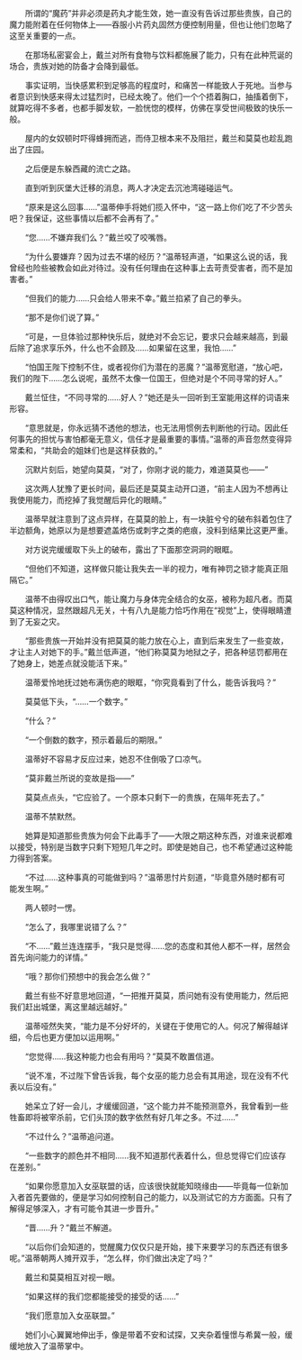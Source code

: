　　所谓的“魔药”并非必须是药丸才能生效，她一直没有告诉过那些贵族，自己的魔力能附着在任何物体上——吞服小片药丸固然方便控制用量，但也让他们忽略了这至关重要的一点。

　　在那场私密宴会上，戴兰对所有食物与饮料都施展了能力，只有在此种荒诞的场合，贵族对她的防备才会降到最低。

　　事实证明，当快感累积到足够高的程度时，和痛苦一样能致人于死地。当参与者意识到快感来得太过猛烈时，已经太晚了。他们一个个捂着胸口，抽搐着倒下，就算吃得不多者，也都手脚发软，一脸恍惚的模样，仿佛在享受世间极致的快乐一般。

　　屋内的女奴顿时吓得蜂拥而逃，而侍卫根本来不及阻拦，戴兰和莫莫也趁乱跑出了庄园。

　　之后便是东躲西藏的流亡之路。

　　直到听到灰堡大迁移的消息，两人才决定去沉池湾碰碰运气。

　　“原来是这么回事……”温蒂伸手将她们揽入怀中，“这一路上你们吃了不少苦头吧？我保证，这些事情以后都不会再有了。”

　　“您……不嫌弃我们么？”戴兰咬了咬嘴唇。

　　“为什么要嫌弃？因为过去不堪的经历？”温蒂轻声道，“如果这么说的话，我曾经也险些被教会如此对待过。没有任何理由在这种事上去苛责受害者，而不是加害者。”

　　“但我们的能力……只会给人带来不幸。”戴兰掐紧了自己的拳头。

　　“那不是你们说了算。”

　　“可是，一旦体验过那种快乐后，就绝对不会忘记，要求只会越来越高，到最后除了追求享乐外，什么也不会顾及……如果留在这里，我怕……”

　　“怕国王陛下控制不住，或者视你们为潜在的恶魔？”温蒂宽慰道，“放心吧，我们的陛下……怎么说呢，虽然不太像一位国王，但绝对是个不同寻常的好人。”

　　戴兰怔住，“不同寻常的……好人？”她还是头一回听到王室能用这样的词语来形容。

　　“意思就是，你永远猜不透他的想法，也无法用惯例去判断他的行动。因此任何事先的担忧与害怕都毫无意义，信任才是最重要的事情。”温蒂的声音忽然变得异常柔和，“共助会的姐妹们也是这样获救的。”

　　沉默片刻后，她望向莫莫，“对了，你刚才说的能力，难道莫莫也——”

　　这次两人犹豫了更长时间，最后还是莫莫主动开口道，“前主人因为不想再让我使用能力，而挖掉了我觉醒后异化的眼睛。”

　　温蒂早就注意到了这点异样，在莫莫的脸上，有一块脏兮兮的破布斜着包住了半边额角，她原以为是想要遮盖烙伤或刺字之类的疤痕，没料到结果比这更严重。

　　对方说完缓缓取下头上的破布，露出了下面那空洞洞的眼眶。

　　“但他们不知道，这样做只能让我失去一半的视力，唯有神罚之锁才能真正阻隔它。”

　　温蒂不由得叹出口气，能让魔力与身体完全结合的女巫，被称为超凡者。而莫莫这种情况，显然跟超凡无关，十有八九是能力恰巧作用在“视觉”上，使得眼睛遭到了无妄之灾。

　　“那些贵族一开始并没有把莫莫的能力放在心上，直到后来发生了一些变故，才让主人对她下的手。”戴兰低声道，“他们称莫莫为地狱之子，把各种惩罚都用在了她身上，她差点就没能活下来。”

　　温蒂爱怜地抚过她布满伤疤的眼眶，“你究竟看到了什么，能告诉我吗？”

　　莫莫低下头，“……一个数字。”

　　“什么？”

　　“一个倒数的数字，预示着最后的期限。”

　　温蒂好不容易才反应过来，她忍不住倒吸了口凉气。

　　“莫非戴兰所说的变故是指——”

　　莫莫点点头，“它应验了。一个原本只剩下一的贵族，在隔年死去了。”

　　温蒂不禁默然。

　　她算是知道那些贵族为何会下此毒手了——大限之期这种东西，对谁来说都难以接受，特别是当数字只剩下短短几年之时。即使是她自己，也不希望通过这种能力得到答案。

　　“不过……这种事真的可能做到吗？”温蒂思忖片刻道，“毕竟意外随时都有可能发生啊。”

　　两人顿时一愣。

　　“怎么了，我哪里说错了么？”

　　“不……”戴兰连连摆手，“我只是觉得……您的态度和其他人都不一样，居然会首先询问能力的详情。”

　　“哦？那你们预想中的我会怎么做？”

　　戴兰有些不好意思地回道，“一把推开莫莫，质问她有没有使用能力，然后把我们赶出城堡，离这里越远越好。”

　　温蒂哑然失笑，“能力是不分好坏的，关键在于使用它的人。何况了解得越详细，今后也更方便加以运用啊。”

　　“您觉得……我这种能力也会有用吗？”莫莫不敢置信道。

　　“说不准，不过陛下曾告诉我，每个女巫的能力总会有其用途，现在没有不代表以后没有。”

　　她呆立了好一会儿，才缓缓回道，“这个能力并不能预测意外，我曾看到一些牲畜即将被宰杀前，它们头顶的数字依然有好几年之多。不过……”

　　“不过什么？”温蒂追问道。

　　“一些数字的颜色并不相同……我不知道那代表着什么，但总觉得它们应该存在差别。”

　　“如果你愿意加入女巫联盟的话，应该很快就能知晓缘由——毕竟每一位新加入者首先要做的，便是学习如何控制自己的能力，以及测试它的方方面面。只有了解得足够深入，才有可能令其进一步晋升。”

　　“晋……升？”戴兰不解道。

　　“以后你们会知道的，觉醒魔力仅仅只是开始，接下来要学习的东西还有很多呢。”温蒂朝两人摊开双手，“怎么样，你们做出决定了吗？”

　　戴兰和莫莫相互对视一眼。

　　“如果这样的我们您都能接受的接受的话……”

　　“我们愿意加入女巫联盟。”

　　她们小心翼翼地伸出手，像是带着不安和试探，又夹杂着憧憬与希冀一般，缓缓地放入了温蒂掌中。
